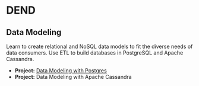 
# DEND

## Data Modeling

Learn to create relational and NoSQL data models to fit the diverse needs of data consumers. Use ETL to build databases in PostgreSQL and Apache Cassandra.

- **Project:** [Data Modeling with Postgres]()
- **Project:** Data Modeling with Apache Cassandra

